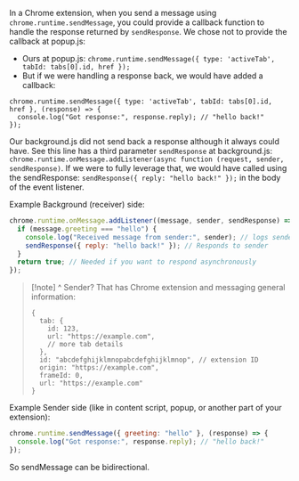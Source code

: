 In a Chrome extension, when you send a message using `chrome.runtime.sendMessage`, you could provide a callback function to handle the response returned by `sendResponse`. We chose not to provide the callback at popup.js:
- Ours at popup.js: `chrome.runtime.sendMessage({ type: 'activeTab', tabId: tabs[0].id, href });`
- But if we were handling a response back, we would have added a callback:
```
chrome.runtime.sendMessage({ type: 'activeTab', tabId: tabs[0].id, href }, (response) => {
  console.log("Got response:", response.reply); // "hello back!"
});
```

Our background.js did not send back a response although it always could have. See this line has a third parameter `sendResponse` at background.js: `chrome.runtime.onMessage.addListener(async function (request, sender, sendResponse)`. If we were to fully leverage that, we would have called using the sendResponse: `sendResponse({ reply: "hello back!" });` in the body of the event listener.

Example Background (receiver) side:

```js
chrome.runtime.onMessage.addListener((message, sender, sendResponse) => {
  if (message.greeting === "hello") {
    console.log("Received message from sender:", sender); // logs sender object
    sendResponse({ reply: "hello back!" }); // Responds to sender
  }
  return true; // Needed if you want to respond asynchronously
});
```

> [!note] ^ Sender?
> That has Chrome extension and messaging general information:
> ```
> {
>   tab: {
>     id: 123,
>     url: "https://example.com",
>     // more tab details
>   },
>   id: "abcdefghijklmnopabcdefghijklmnop", // extension ID
>   origin: "https://example.com",
>   frameId: 0,
>   url: "https://example.com"
> }
> ```
> 

Example Sender side (like in content script, popup, or another part of your extension):
```js
chrome.runtime.sendMessage({ greeting: "hello" }, (response) => {
  console.log("Got response:", response.reply); // "hello back!"
});
```

So sendMessage can be bidirectional.
